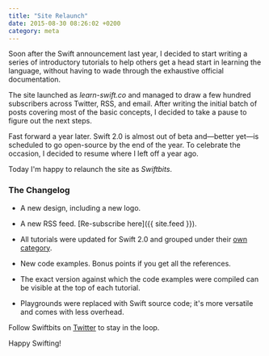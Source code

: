```yaml
---
title: "Site Relaunch"
date: 2015-08-30 08:26:02 +0200
category: meta
---
```


Soon after the Swift announcement last year, I decided to start writing a series of introductory tutorials to help others get a head start in learning the language, without having to wade through the exhaustive official documentation.

The site launched as *learn-swift.co* and managed to draw a few hundred subscribers across Twitter, RSS, and email. After writing the initial batch of posts covering most of the basic concepts, I decided to take a pause to figure out the next steps.

Fast forward a year later. Swift 2.0 is almost out of beta and—better yet—is scheduled to go open-source by the end of the year. To celebrate the occasion, I decided to resume where I left off a year ago.

Today I'm happy to relaunch the site as *Swiftbits*.

### The Changelog

- A new design, including a new logo.

- A new RSS feed. [Re-subscribe here]({{ site.feed }}).

- All tutorials were updated for Swift 2.0 and grouped under their [own category](/learn-swift).

- New code examples. Bonus points if you get all the references.

- The exact version against which the code examples were compiled can be visible at the top of each tutorial.

- Playgrounds were replaced with Swift source code; it's more versatile and comes with less overhead.

Follow Swiftbits on [Twitter](https://twitter.com/swiftbitsnews) to stay in the loop.

Happy Swifting!
